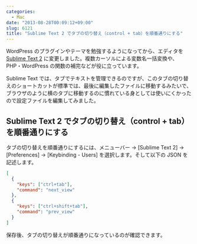 ```yaml
---
categories:
  - Mac
date: "2013-08-28T00:09:12+09:00"
slug: 6121
title: "Sublime Text 2 でタブの切り替え（control + tab）を順番通りにする"
---
```


WordPress のプラグインやテーマを勉強するようになってから、エディタを [Sublime Text 2](http://www.sublimetext.com/2) に変更しました。複数カーソルによる変数名一括変換や、PHP・WordPress の関数の補完などが役に立っています。

Sublime Text では、タブでテキストを管理できるのですが、このタブの切り替えのショートカットが標準では、最後に編集したファイルに移動するみたいで、ブラウザのように横のタブに移動するのに慣れている身としては使いにくかったので設定ファイルを編集してみました。

## Sublime Text 2 でタブの切り替え（control + tab）を順番通りにする

タブの切り替えを順番通りにするには、メニューバー → [Sublime Text 2] → [Preferences] → [Keybinding - Users] を選択します。そして以下の JSON を記述します。

```json
[
  {
    "keys": ["ctrl+tab"],
    "command": "next_view"
  },
  {
    "keys": ["ctrl+shift+tab"],
    "command": "prev_view"
  }
]
```

保存後、タブの切り替えが順番通りになっているのが確認できます。
